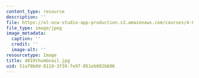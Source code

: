 ```yaml
---
content_type: resource
description: ''
file: https://ol-ocw-studio-app-production.s3.amazonaws.com/courses/4-614-religious-architecture-and-islamic-cultures-fall-2002/51a78b0d81183f397e97051eb082b606_4019thumbnail.jpg
file_type: image/jpeg
image_metadata:
  caption: ''
  credit: ''
  image-alt: ''
resourcetype: Image
title: 4019thumbnail.jpg
uid: 51a78b0d-8118-3f39-7e97-051eb082b606
---
```

